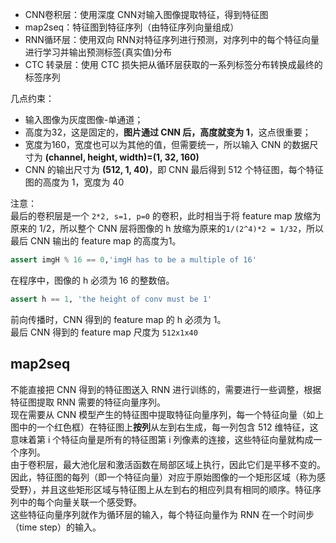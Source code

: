 

+ CNN卷积层：使用深度 CNN对输入图像提取特征，得到特征图
+ map2seq：特征图到特征序列（由特征序列向量组成）    
+ RNN循环层：使用双向 RNN对特征序列进行预测，对序列中的每个特征向量进行学习并输出预测标签(真实值)分布  
+ CTC 转录层：使用 CTC 损失把从循环层获取的一系列标签分布转换成最终的标签序列

几点约束：   
+ 输入图像为灰度图像-单通道；       
+ 高度为32，这是固定的，**图片通过 CNN 后，高度就变为 1**，这点很重要；       
+ 宽度为160，宽度也可以为其他的值，但需要统一，所以输入 CNN 的数据尺寸为 **(channel, height, width)=(1, 32, 160)**       
+ CNN 的输出尺寸为 **(512, 1, 40)**，即 CNN 最后得到 512 个特征图，每个特征图的高度为 1，宽度为 40    

注意：  
最后的卷积层是一个 `2*2, s=1, p=0` 的卷积，此时相当于将 feature map 放缩为原来的 1/2，所以整个 CNN 层将图像的 h 放缩为原来的`1/(2^4)*2 = 1/32`，所以最后 CNN 输出的 feature map 的高度为1。   
```py
assert imgH % 16 == 0,'imgH has to be a multiple of 16'
```   
在程序中，图像的 h 必须为 16 的整数倍。    

```py   
assert h == 1, 'the height of conv must be 1'  
```

前向传播时，CNN 得到的 feature map 的 h 必须为 1。       
最后 CNN 得到的 feature map 尺度为 `512x1x40`     

## map2seq   
不能直接把 CNN 得到的特征图送入 RNN 进行训练的，需要进行一些调整，根据特征图提取 RNN 需要的特征向量序列。   
现在需要从 CNN 模型产生的特征图中提取特征向量序列，每一个特征向量（如上图中的一个红色框）在特征图上**按列**从左到右生成，每一列包含 512 维特征，这意味着第 i 个特征向量是所有的特征图第 i 列像素的连接，这些特征向量就构成一个序列。    
由于卷积层，最大池化层和激活函数在局部区域上执行，因此它们是平移不变的。因此，特征图的每列（即一个特征向量）对应于原始图像的一个矩形区域（称为感受野），并且这些矩形区域与特征图上从左到右的相应列具有相同的顺序。特征序列中的每个向量关联一个感受野。    
这些特征向量序列就作为循环层的输入，每个特征向量作为 RNN 在一个时间步（time step）的输入。    
